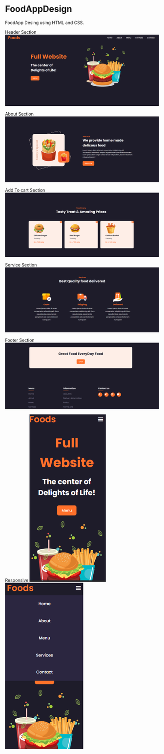 # FoodAppDesign
FoodApp Desing using HTML and CSS.

Header Section
![](/img/Haeder.png)

About Section
![](/img/About1.png)

Add To cart Section 
![](/img/AddToCart.png)


Service Section
![](/img/Services.png)

Footer Section
![](/img/Footer.png)

Responsive
![](/img/Resp1.png)
![](/img/Resp2.png)